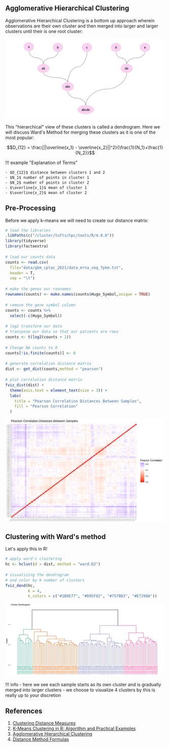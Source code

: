 ## Agglomerative Hierarchical Clustering

Agglomerative Hierarchical Clustering is a bottom up approach wherein observations are their own cluster and then merged into larger and larger clusters until their is one root cluster:

![](images/hierar_clust_fig.png)

This "hierarchical" view of these clusters is called a dendrogram. Here we will discuss Ward's Method for merging these clusters as it is one of the most popular:

$$D_{12} = \frac{||\overline{x_1} - \overline{x_2}||^2}{\frac{1}{N_1}+\frac{1}{N_2}}$$

!!! example "Explanation of Terms" 

    - $D_{12}$ distance between clusters 1 and 2
    - $N_1$ number of points in cluster 1
    - $N_2$ number of points in cluster 2
    - $\overline{x_1}$ mean of cluster 1
    - $\overline{x_2}$ mean of cluster 2

## Pre-Processing

Before we apply k-means we will need to create our distance matrix:

```R
# load the libraries
.libPaths(c("/cluster/tufts/hpc/tools/R/4.0.0"))
library(tidyverse)
library(factoextra)

# load our counts data
counts <- read.csv(
  file="data/gbm_cptac_2021/data_mrna_seq_fpkm.txt",
  header = T,
  sep = "\t")

# make the genes our rownames
rownames(counts) <- make.names(counts$Hugo_Symbol,unique = TRUE)

# remove the gene symbol column
counts <- counts %>%
  select(-c(Hugo_Symbol)) 

# log2 transform our data 
# transpose our data so that our patients are rows
counts <- t(log2(counts + 1))

# Change NA counts to 0
counts[!is.finite(counts)] <- 0

# generate correlation distance matrix
dist <- get_dist(counts,method = "pearson")

# plot correlation distance matrix
fviz_dist(dist) +
  theme(axis.text = element_text(size = 3)) +
  labs(
    title = "Pearson Correlation Distances Between Samples",
    fill = "Pearson Correlation"
  )
```

![](images/sample_corr_mat.png)

## Clustering with Ward's method

Let's apply this in R!

```R
# apply ward's clustering
hc <- hclust(d = dist, method = "ward.D2")

# visualizing the dendrogram
# and color by k number of clusters
fviz_dend(hc,
          k = 4, 
          k_colors = c("#1B9E77", "#D95F02", "#7570B3", "#E7298A"))
```

![](images/dendrogram.png)

!!! info
    - here we see each sample starts as its own cluster and is gradually merged into larger clusters
    - we choose to visualize 4 clusters by this is really up to your discretion

## References

1. [Clustering Distance Measures](https://www.datanovia.com/en/lessons/clustering-distance-measures/)
2. [K-Means Clustering in R: Algorithm and Practical Examples](https://www.datanovia.com/en/lessons/k-means-clustering-in-r-algorith-and-practical-examples/)
3. [Agglomerative Hierarchical Clustering](https://www.datanovia.com/en/lessons/agglomerative-hierarchical-clustering/)
4. [Distance Method Formulas](https://www.jmp.com/support/help/14/distance-method-formulas.shtml#177809%C2%A0)
